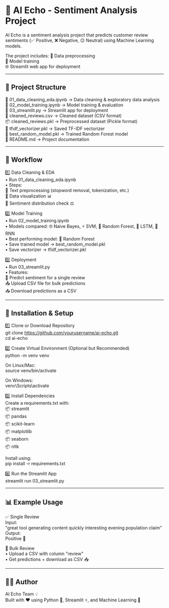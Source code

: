 🤖 AI Echo - Sentiment Analysis Project
=======================================

AI Echo is a sentiment analysis project that predicts customer review sentiments 
(✅ Positive, ❌ Negative, 😐 Neutral) using Machine Learning models.  

The project includes:
🧹 Data preprocessing  
🧠 Model training  
🌐 Streamlit web app for deployment  

------------------------------------------------------------
📂 Project Structure
------------------------------------------------------------
📘 01_data_cleaning_eda.ipynb     → Data cleaning & exploratory data analysis  
📗 02_model_training.ipynb        → Model training & evaluation  
📕 03_streamlit.py                → Streamlit app for deployment  
📄 cleaned_reviews.csv            → Cleaned dataset (CSV format)  
📦 cleaned_reviews.pkl            → Preprocessed dataset (Pickle format)  
🧾 tfidf_vectorizer.pkl           → Saved TF-IDF vectorizer  
🌲 best_random_model.pkl           → Trained Random Forest model  
📑 README.md                      → Project documentation  

------------------------------------------------------------
🚀 Workflow
------------------------------------------------------------
1️⃣ Data Cleaning & EDA  
   • Run 01_data_cleaning_eda.ipynb  
   • Steps:  
       🔹 Text preprocessing (stopword removal, tokenization, etc.)  
       🔹 Data visualization 📊  
       🔹 Sentiment distribution check ⚖️  

2️⃣ Model Training  
   • Run 02_model_training.ipynb  
   • Models compared: 🤓 Naive Bayes, ⚡ SVM, 🌲 Random Forest, 🔗 LSTM, 🔄 RNN  
   • Best performing model: 🌲 Random Forest  
   • Save trained model → best_random_model.pkl  
   • Save vectorizer → tfidf_vectorizer.pkl  

3️⃣ Deployment  
   • Run 03_streamlit.py  
   • Features:  
       📝 Predict sentiment for a single review  
       📤 Upload CSV file for bulk predictions  
       📥 Download predictions as a CSV  

------------------------------------------------------------
🔧 Installation & Setup
------------------------------------------------------------
1️⃣ Clone or Download Repository  
   git clone https://github.com/yourusername/ai-echo.git  
   cd ai-echo  

2️⃣ Create Virtual Environment (Optional but Recommended)  
   python -m venv venv  

   On Linux/Mac:  
   source venv/bin/activate  

   On Windows:  
   venv\Scripts\activate  

3️⃣ Install Dependencies  
   Create a requirements.txt with:  
       📦 streamlit  
       📦 pandas  
       📦 scikit-learn  
       📦 matplotlib  
       📦 seaborn  
       📦 nltk  

   Install using:  
   pip install -r requirements.txt  

4️⃣ Run the Streamlit App  
   streamlit run 03_streamlit.py  

------------------------------------------------------------
📊 Example Usage
------------------------------------------------------------
✅ Single Review  
Input:  
   "great tool generating content quickly interesting evening population claim"  
Output:  
   Positive 🎉  

📁 Bulk Review  
   • Upload a CSV with column "review"  
   • Get predictions + download as CSV 📥  

------------------------------------------------------------
👨‍💻 Author
------------------------------------------------------------
AI Echo Team 💡  
Built with ❤️ using Python 🐍, Streamlit ⚡, and Machine Learning 🤖  
